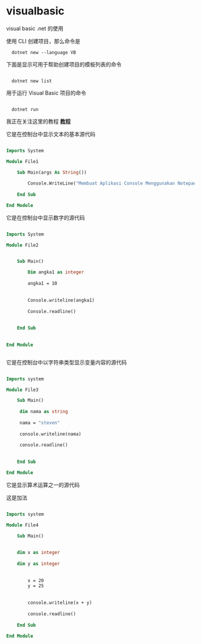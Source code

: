 # visualbasic
visual basic .net 的使用


使用 CLI 创建项目，那么命令是

```
  dotnet new --language VB

```

下面是显示可用于帮助创建项目的模板列表的命令

```

  dotnet new list

```



用于运行 Visual Basic 项目的命令


```

  dotnet run

```

我正在关注这里的教程 [**教程**](https://www.thecodingguys.net/tutorials/visualbasic/vb-variables)



它是在控制台中显示文本的基本源代码

```vb

Imports System

Module File1

	Sub Main(args As String())
	
		Console.WriteLine("Membuat Aplikasi Console Menggunakan Notepad++")
		
	End Sub

End Module

```



它是在控制台中显示数字的源代码

```vb

Imports System

Module File2


	Sub Main()
	
		Dim angka1 as integer
		
		angka1 = 10
		
		
		Console.writeline(angka1)
		
		Console.readline()
	
	
	End Sub
	
	
End Module



```


它是在控制台中以字符串类型显示变量内容的源代码

```vb

Imports system

Module File3

	Sub Main()
	
	 dim nama as string
	 
	 nama = "steven"
	 
	 console.writeline(nama)
	 
	 console.readline()
	
	
	End Sub

End Module

```


它是显示算术运算之一的源代码

这是加法


```vb

Imports system

Module File4

	Sub Main()
	
	
	dim x as integer
	
	dim y as integer
	
	
		x = 20
		y = 25
		
		
		console.writeline(x + y)
		
		console.readline()
	
	End Sub
	
End Module


```









